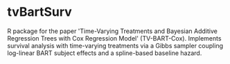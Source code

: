 # tvBartSurv
R package for the paper 'Time-Varying Treatments and Bayesian Additive Regression Trees with Cox Regression Model' (TV-BART-Cox). Implements survival analysis with time-varying treatments via a Gibbs sampler coupling log-linear BART subject effects and a spline-based baseline hazard.
